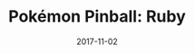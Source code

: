 ---
layout: inner
position: left
title: 'Pokémon Pinball: Ruby'
description: 'A tribute to Commando (NES). This is the first game that I have ever developed!'
date: 2017-11-02
year: '2017'
tags: C++ SDL
featured_image: '/img/posts/Pinball.gif'
project_link: 'https://sandruski.github.io/gets-name-/'
button_text: 'Website'
button_icon: 'github'
individual_contribution:
    - Enemies
    - Items (placed in the floor and dropped by enemies)
    - Player grenade
    - Secret rooms
    - Camera
    - Spawn points
    - Main menu
---